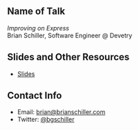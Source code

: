 ## Name of Talk
_Improving on Express_    
Brian Schiller, Software Engineer @ Devetry

## Slides and Other Resources
* [Slides](https://github.com/bgschiller/improving-on-express/blob/master/slides/README.pdf)

## Contact Info
* Email: <brian@brianschiller.com>
* Twitter: [@bgschiller](https://twitter.com/bgschiller)
